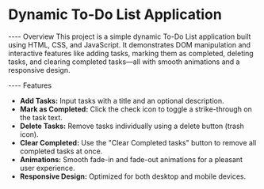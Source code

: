 # Dynamic To-Do List Application

---- Overview
This project is a simple dynamic To-Do List application built using HTML, CSS, and JavaScript. It demonstrates DOM manipulation and interactive features like adding tasks, marking them as completed, deleting tasks, and clearing completed tasks—all with smooth animations and a responsive design.

---- Features
- **Add Tasks:** Input tasks with a title and an optional description.
- **Mark as Completed:** Click the check icon to toggle a strike-through on the task text.
- **Delete Tasks:** Remove tasks individually using a delete button (trash icon).
- **Clear Completed:** Use the "Clear Completed tasks" button to remove all completed tasks at once.
- **Animations:** Smooth fade-in and fade-out animations for a pleasant user experience.
- **Responsive Design:** Optimized for both desktop and mobile devices.


